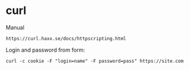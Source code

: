 curl
====
Manual

	https://curl.haxx.se/docs/httpscripting.html


Login and password from form: 

	curl -c cookie -F "login=name" -F password=pass" https://site.com